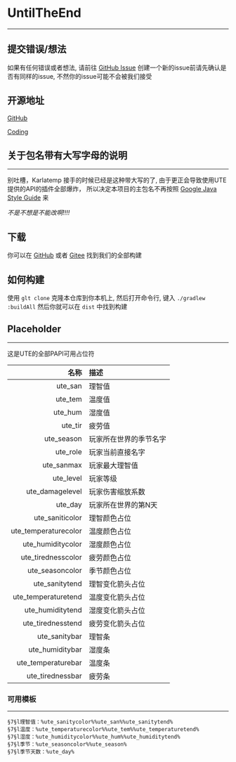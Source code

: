 # UntilTheEnd

---

## 提交错误/想法
如果有任何错误或者想法, 请前往 [GitHub Issue](https://github.com/Karlatemp/UntilTheEnd/issues?q=is%3Aissue)
创建一个新的issue前请先确认是否有同样的issue, 不然你的issue可能不会被我们接受

## 开源地址

[GitHub](https://github.com/UntilTheEndDev/UntilTheEnd)

[Coding](https://e.coding.net/untiltheend/UntilTheEnd.git)

## 关于包名带有大写字母的说明

---
别吐槽，Karlatemp 接手的时候已经是这种带大写的了,
由于更正会导致使用UTE提供的API的插件全部爆炸，
所以决定本项目的主包名不再按照
[Google Java Style Guide](https://google.github.io/styleguide/javaguide.html)
来

*不是不想是不能改啊!!!!*

## 下载

你可以在 [GitHub](https://github.com/UntilTheEndDev/UntilTheEndReleases/tree/master/shadow/until-the-end)
或者 [Gitee](https://gitee.com/Karlatemp-bot/UntilTheEndReleases/tree/master/releases) 找到我们的全部构建


## 如何构建

使用 `glt clone` 克隆本仓库到你本机上, 然后打开命令行, 键入 `./gradlew :buildAll`
然后你就可以在 `dist` 中找到构建

## Placeholder

----
这是UTE的全部PAPI可用占位符

| 名称  | 描述 |
|----: | :---- |
|ute_san|理智值|
|ute_tem|温度值|
|ute_hum|湿度值|
|ute_tir|疲劳值|
|ute_season|玩家所在世界的季节名字|
|ute_role|玩家当前直接名字|
|ute_sanmax|玩家最大理智值|
|ute_level|玩家等级|
|ute_damagelevel|玩家伤害缩放系数|
|ute_day|玩家所在世界的第N天|
|ute_saniticolor|理智颜色占位|
|ute_temperaturecolor|温度颜色占位|
|ute_humiditycolor|湿度颜色占位|
|ute_tirednesscolor|疲劳颜色占位|
|ute_seasoncolor|季节颜色占位|
|ute_sanitytend|理智变化箭头占位|
|ute_temperaturetend|温度变化箭头占位|
|ute_humiditytend|湿度变化箭头占位|
|ute_tirednesstend|疲劳变化箭头占位|
|ute_sanitybar|理智条|
|ute_humiditybar|湿度条|
|ute_temperaturebar|温度条|
|ute_tirednessbar|疲劳条|

### 可用模板

---

```text
§7§l理智值：%ute_sanitycolor%%ute_san%%ute_sanitytend%
§7§l温度：%ute_temperaturecolor%%ute_tem%%ute_temperaturetend%
§7§l湿度：%ute_humiditycolor%%ute_hum%%ute_humiditytend%
§7§l季节：%ute_seasoncolor%%ute_season%
§7§l季节天数：%ute_day%
```